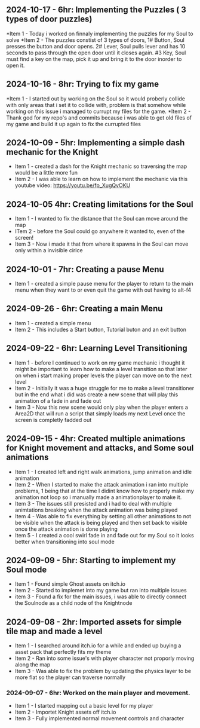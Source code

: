 ## 2024-10-17 - 6hr: Implementing the Puzzles ( 3 types of door puzzles)
*Item 1 - Today i worked on finnaly implementing the puzzles for my Soul to solve
*Item 2 - The puzzles constist of 3 types of doors, 1# Button, Soul presses the button and door opens. 2# Lever, Soul pulls lever and has 10 seconds to pass through the open door until it closes again. #3 Key, Soul must find a key on the map, pick it up and bring it to the door inorder to open it.

## 2024-10-16 - 8hr: Trying to fix my game
*Item 1 - I started out by working on the Soul so it would proberly collide with only areas that i set it to collide with, problem is that somehow while working on this issue i managed to currupt my files for the game.
*Item 2 - Thank god for my repo's and commits because i was able to get old files of my game and build it up again to fix the currupted files

## 2024-10-09 - 5hr: Implementing a simple dash mechanic for the Knight
* Item 1 - created a dash for the Knight mechanic so traversing the map would be a little more fun
* Item 2 - I was able to learn on how to implement the mechanic via this youtube video: https://youtu.be/fp_XugQvOKU

## 2024-10-05 4hr: Creating limitations for the Soul
* Item 1 - I wanted to fix the distance that the Soul can move around the map
* ITem 2 - before the Soul could go anywhere it wanted to, even of the screen!
* Item 3 - Now i made it that from where it spawns in the Soul can move only within a invisible cirlce

## 2024-10-01 - 7hr: Creating a pause Menu
* Item 1 - created a simple pause menu for the player to return to the main menu when they want to or even quit the game with out having to alt-f4

## 2024-09-26 - 6hr: Creating a main Menu
* Item 1 - created a simple menu
* Item 2 - This includes a Start button, Tutorial buton and an exit button

## 2024-09-22 - 6hr: Learning Level Transitioning
* Item 1 - before I continued to work on my game mechanic i thought it might be important to learn how to make a level transition so that later on when i start making proper levels the player can move on to the next level
* Item 2 - Initially it was a huge struggle for me to make a level transitioner but in the end what i did was create a new scene that will play this animation of a fade in and fade out
* Item 3 - Now this new scene would only play when the player enters a Area2D that will run a script that simply loads my next Level once the screen is completly fadded out

## 2024-09-15 - 4hr: Created multiple animations for Knight movement and attacks, and Some soul animations
* Item 1 - I created left and right walk animations, jump animation and idle animation
* Item 2 - When I started to make the attack animation i ran into multiple problems, 1 being that at the time I didint know how to properly make my animation not loop so i manually made a animationplayer to make it.
* Item 3 - The issues still presisted and i had to deal with multiple animtations breaking when the attack animation was being played
* Item 4 - Was able to fix everything by setting all other animations to not be visible when the attack is being played and then set back to visible once the attack animation is done playing
* Item 5 - I created a cool swirl fade in and fade out for my Soul so it looks better when transitioning into soul mode

## 2024-09-09 - 5hr: Starting to implement my Soul mode
* Item 1 - Found simple Ghost assets on itch.io
* Item 2 - Started to implemet into my game but ran into multiple issues
* item 3 - Found a fix for the main issues, i was able to directly connect the Soulnode as a child node of the Knightnode

## 2024-09-08 - 2hr: Imported assets for simple tile map and made a level
* Item 1 - I searched around itch.io for a while and ended up buying a asset pack that perfectly fits my theme
* Item 2 - Ran into some issue's with player character not proporly moving along the map
* Item 3 - Was able to fix the problem by updating the physics layer to be more flat so the player can traverse normally

### 2024-09-07 - 6hr: Worked on the main player and movement.
* Item 1 - I started mapping out a basic level for my player
* Item 2 - Importet Knight assets off itch.io
* Item 3 - Fully implemented normal movement controls and character

